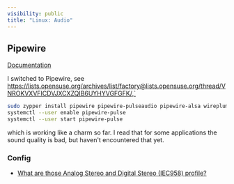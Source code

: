 ```yaml
---
visibility: public
title: "Linux: Audio"
---
```

## Pipewire

[Documentation](https://gitlab.freedesktop.org/pipewire/pipewire/-/wikis/home)

I switched to Pipewire, see <https://lists.opensuse.org/archives/list/factory@lists.opensuse.org/thread/VNROKVXVFICDVJXCXZQIB6UYHYVGFGFK/,`>

```bash
sudo zypper install pipewire pipewire-pulseaudio pipewire-alsa wireplumber-pulse
systemctl --user enable pipewire-pulse
systemctl --user start pipewire-pulse
```

which is working like a charm so far. I read that for some applications the sound quality is bad, but haven't encountered that yet.

### Config

- [What are those Analog Stereo and Digital Stereo (IEC958) profile?](https://gitlab.freedesktop.org/pipewire/pipewire/-/wikis/FAQ#what-are-those-analog-stereo-and-digital-stereo-iec958-profile)